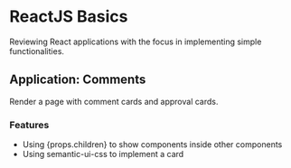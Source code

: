 # ReactJS Basics

Reviewing React applications with the focus in implementing simple functionalities.

## Application: Comments

Render a page with comment cards and approval cards.

### Features

* Using {props.children} to show components inside other components
* Using semantic-ui-css to implement a card
